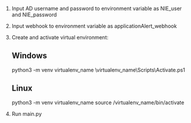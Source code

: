 1. Input AD username and password to environment variable as NIE_user and NIE_password
2. Input webhook to environment variable as applicationAlert_webhook
3. Create and activate virtual environment:
    
    Windows
    -------
    python3 -m venv virtualenv_name
    \virtualenv_name\Scripts\Activate.ps1

    Linux
    -----
    python3 -m venv virtualenv_name
    source /virtualenv_name/bin/activate

3. Run main.py
